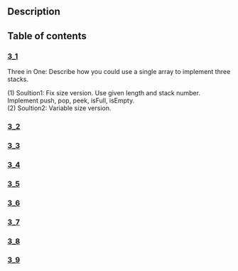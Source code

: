 ## Description
## Table of contents
### [3_1](./3_1)
Three in One: Describe how you could use a single array to implement three stacks.  

(1) Soultion1: Fix size version. Use given length and stack number. Implement push, pop, peek, isFull, isEmpty.  
(2) Soultion2: Variable size version.
### [3_2](./3_2)
### [3_3](./3_3)
### [3_4](./3_4)
### [3_5](./3_5)
### [3_6](./3_6)
### [3_7](./3_7)
### [3_8](./3_8)
### [3_9](./3_9)